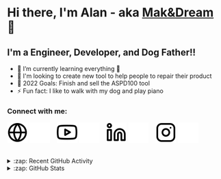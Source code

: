 # Hi there, I'm Alan - aka [Mak&Dream][youtube] 👋 

## I'm a Engineer, Developer, and Dog Father!!

- 🌱 I’m currently learning everything 🤣
- 👯 I'm looking to create new tool to help people to repair their product
- 🥅 2022 Goals: Finish and sell the ASPD100 tool
- ⚡ Fun fact: I like to walk with my dog and play piano

### Connect with me:

[![website](./img/globe-light.svg)](https://makanddream.fr#gh-light-mode-only)
[![website](./img/globe-dark.svg)](https://makanddream.fr#gh-dark-mode-only)
&nbsp;&nbsp;
[![website](./img/youtube-light.svg)](https://www.youtube.com/channel/UC2DpgEGPUw13M-rm7LToZnQ#gh-light-mode-only)
[![website](./img/youtube-dark.svg)](https://www.youtube.com/channel/UC2DpgEGPUw13M-rm7LToZnQ#gh-dark-mode-only)
&nbsp;&nbsp;
[![website](./img/linkedin-light.svg)](https://www.linkedin.com/in/alan-le-fol/#gh-light-mode-only)
[![website](./img/linkedin-dark.svg)](https://www.linkedin.com/in/alan-le-fol/#gh-dark-mode-only)
&nbsp;&nbsp;
[![website](./img/instagram-light.svg)](https://www.instagram.com/makanddream/#gh-light-mode-only)
[![website](./img/instagram-dark.svg)](https://www.instagram.com/makanddream/#gh-dark-mode-only)

<br />

<details>
  <summary>:zap: Recent GitHub Activity</summary>
  
<!--START_SECTION:activity-->
1. ❌ Closed PR [#5](https://github.com/codeSTACKr/nft-landing-page/pull/5) in [codeSTACKr/nft-landing-page](https://github.com/codeSTACKr/nft-landing-page)
2. 💪 Opened PR [#1580](https://github.com/anuraghazra/github-readme-stats/pull/1580) in [anuraghazra/github-readme-stats](https://github.com/anuraghazra/github-readme-stats)
3. 🗣 Commented on [#1572](https://github.com/anuraghazra/github-readme-stats/issues/1572) in [anuraghazra/github-readme-stats](https://github.com/anuraghazra/github-readme-stats)
4. 🎉 Merged PR [#1](https://github.com/mongodb-developer/mongodb-ecommerce/pull/1) in [mongodb-developer/mongodb-ecommerce](https://github.com/mongodb-developer/mongodb-ecommerce)
5. 💪 Opened PR [#1](https://github.com/mongodb-developer/mongodb-ecommerce/pull/1) in [mongodb-developer/mongodb-ecommerce](https://github.com/mongodb-developer/mongodb-ecommerce)
<!--END_SECTION:activity-->

</details>

<details>
  <summary>:zap: GitHub Stats</summary>

  <img align="left" alt="Mak&Dream GitHub Stats" src="https://github-readme-stats.vercel.app/api?username=makanddream&show_icons=true&hide_border=false&title_color=ff652f&icon_color=FFE400&bg_color=09131B&text_color=ffffff&border_color=0c1a25" />

</details>

[website]: https://makanddream.fr
[youtube]: https://www.youtube.com/channel/UC2DpgEGPUw13M-rm7LToZnQ
[instagram]: https://www.instagram.com/makanddream/
[linkedin]: https://www.linkedin.com/in/alan-le-fol/
